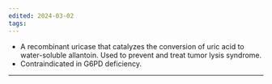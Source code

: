 ```yaml
---
edited: 2024-03-02
tags:
---
```


- A recombinant uricase that catalyzes the conversion of uric acid to water-soluble allantoin. Used to prevent and treat tumor lysis syndrome. 
- Contraindicated in G6PD deficiency.  

---
